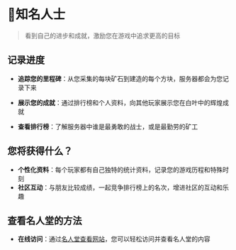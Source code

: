 # 🏅知名人士

> 看到自己的进步和成就，激励您在游戏中追求更高的目标

## 记录进度

- **追踪您的里程碑**：从您采集的每块矿石到建造的每个方块，服务器都会为您记录下来
- **展示您的成就**：通过排行榜和个人资料，向其他玩家展示您在白叶中的辉煌成就

- **查看排行榜**：了解服务器中谁是最勇敢的战士，或是最勤劳的矿工

## 您将获得什么？

- **个性化资料**：每个玩家都有自己独特的统计资料，记录您的游戏历程和特殊时刻
- **社区互动**：与朋友比较成绩，一起竞争排行榜上的名次，增进社区的互动和乐趣

## 查看名人堂的方法

- **在线访问**：通过[名人堂查看网站](https://map.whiteleaf.cn/)，您可以轻松访问并查看名人堂的内容
